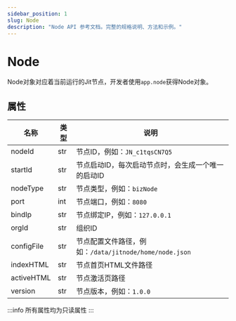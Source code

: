 ```yaml
---
sidebar_position: 1
slug: Node
description: "Node API 参考文档。完整的规格说明、方法和示例。"
---
```


# Node
Node对象对应着当前运行的Jit节点，开发者使用`app.node`获得Node对象。

## 属性
| 名称 | 类型 | 说明 |
|------|------|------|
| nodeId | str | 节点ID，例如：`JN_c1tqsCN7Q5` |
| startId | str | 节点启动ID，每次启动节点时，会生成一个唯一的启动ID |
| nodeType | str | 节点类型，例如：`bizNode` |
| port | int | 节点端口，例如：`8080` |
| bindIp | str | 节点绑定IP，例如：`127.0.0.1` |
| orgId | str | 组织ID|
| configFile | str | 节点配置文件路径，例如：`/data/jitnode/home/node.json` |
| indexHTML | str | 节点首页HTML文件路径|
| activeHTML | str | 节点激活页路径|
| version | str | 节点版本，例如：`1.0.0` |

:::info
所有属性均为只读属性
:::